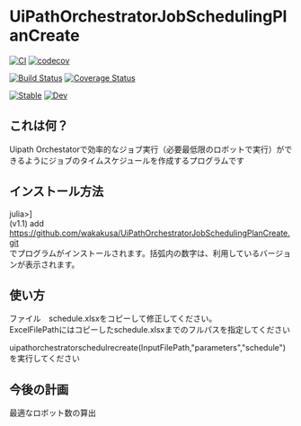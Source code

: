 # UiPathOrchestratorJobSchedulingPlanCreate

[![CI](https://github.com/wakakusa/UiPathOrchestratorJobSchedulingPlanCreate.jl/workflows/CI/badge.svg)](https://github.com/wakakusa/UiPathOrchestratorJobSchedulingPlanCreate.jl/actions?query=workflow%3ACI)
[![codecov](https://codecov.io/gh/wakakusa/UiPathOrchestratorJobSchedulingPlanCreate.jl/branch/master/graph/badge.svg)](https://codecov.io/gh/wakakusa/UiPathOrchestratorJobSchedulingPlanCreate.jl)

[![Build Status](https://travis-ci.org/wakakusa/UiPathOrchestratorJobSchedulingPlanCreate.jl.svg?branch=master)](https://travis-ci.org/wakakusa/UiPathOrchestratorJobSchedulingPlanCreate.jl)
[![Coverage Status](https://coveralls.io/repos/github/wakakusa/UiPathOrchestratorJobSchedulingPlanCreate.jl/badge.svg?branch=master)](https://coveralls.io/github/wakakusa/UiPathOrchestratorJobSchedulingPlanCreate.jl?branch=master)

[![Stable](https://img.shields.io/badge/docs-stable-blue.svg)](https://wakakusa.github.io/UiPathOrchestratorJobSchedulingPlanCreate.jl/stable)
[![Dev](https://img.shields.io/badge/docs-dev-blue.svg)](https://wakakusa.github.io/UiPathOrchestratorJobSchedulingPlanCreate.jl/dev)

## これは何？
Uipath Orchestatorで効率的なジョブ実行（必要最低限のロボットで実行）ができるようにジョブのタイムスケジュールを作成するプログラムです

## インストール方法
julia>]  
(v1.1) add https://github.com/wakakusa/UiPathOrchestratorJobSchedulingPlanCreate.git  
でプログラムがインストールされます。括弧内の数字は、利用しているバージョンが表示されます。

## 使い方
ファイル　schedule.xlsxをコピーして修正してください。  
ExcelFilePathにはコピーしたschedule.xlsxまでのフルパスを指定してください

uipathorchestratorschedulrecreate(InputFilePath,"parameters","schedule")
を実行してください

## 今後の計画
最適なロボット数の算出
